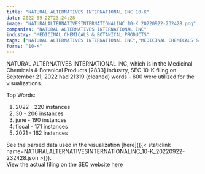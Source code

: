 ```yaml
---
title: "NATURAL ALTERNATIVES INTERNATIONAL INC 10-K"
date: 2022-09-22T23:24:28
image: "NATURALALTERNATIVESINTERNATIONALINC_10-K_20220922-232428.png"
companies: "NATURAL ALTERNATIVES INTERNATIONAL INC"
industry: "MEDICINAL CHEMICALS & BOTANICAL PRODUCTS"
tags: ["NATURAL ALTERNATIVES INTERNATIONAL INC","MEDICINAL CHEMICALS & BOTANICAL PRODUCTS","09-21-2022","10-K"]
forms: "10-K"
---
```

NATURAL ALTERNATIVES INTERNATIONAL INC, which is in the Medicinal Chemicals & Botanical Products [2833] industry, SEC 10-K filing on September 21, 2022 had 21319 (cleaned) words - 600 were utilized for the visualizations.

Top Words:
1. 2022 - 220 instances
2. 30 - 206 instances
3. june - 190 instances
4. fiscal - 171 instances
5. 2021 - 162 instances


See the parsed data used in the visualization [here]({{< staticlink name=NATURALALTERNATIVESINTERNATIONALINC_10-K_20220922-232428.json >}}).  
View the actual filing on the SEC website [here](https://www.sec.gov/Archives/edgar/data/787253/0001437749-22-022855.txt)